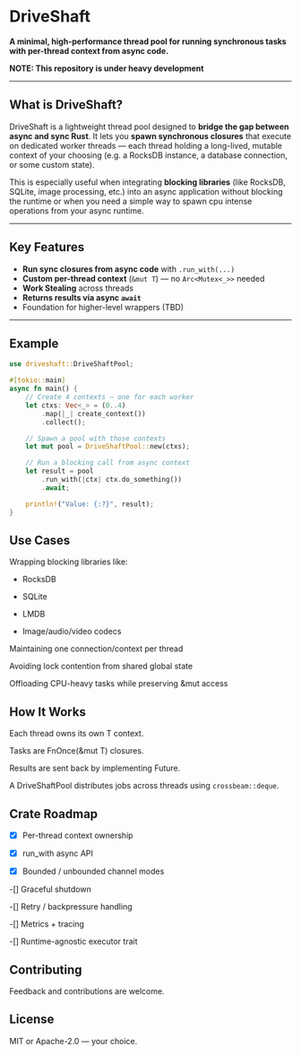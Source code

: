 # DriveShaft

**A minimal, high-performance thread pool for running synchronous tasks with per-thread context from async code.**

**NOTE: This repository is under heavy development**

---

## What is DriveShaft?

DriveShaft is a lightweight thread pool designed to **bridge the gap between async and sync Rust**. It lets you **spawn synchronous closures** that execute on dedicated worker threads — each thread holding a long-lived, mutable context of your choosing (e.g. a RocksDB instance, a database connection, or some custom state).

This is especially useful when integrating **blocking libraries** (like RocksDB, SQLite, image processing, etc.) into an async application without blocking the runtime or when you need a simple way to spawn cpu intense operations from your async runtime.

---

## Key Features

- **Run sync closures from async code** with `.run_with(...)`
- **Custom per-thread context** (`&mut T`) — no `Arc<Mutex<_>>` needed
- **Work Stealing** across threads
- **Returns results via async `await`**
- Foundation for higher-level wrappers (TBD)

---

## Example

```rust
use driveshaft::DriveShaftPool;

#[tokio::main]
async fn main() {
    // Create 4 contexts — one for each worker
    let ctxs: Vec<_> = (0..4)
        .map(|_| create_context())
        .collect();

    // Spawn a pool with those contexts
    let mut pool = DriveShaftPool::new(ctxs);

    // Run a blocking call from async context
    let result = pool
        .run_with(|ctx| ctx.do_something())
        .await;

    println!("Value: {:?}", result);
}
```

## Use Cases

Wrapping blocking libraries like:

  * RocksDB

  * SQLite

  * LMDB

  * Image/audio/video codecs

Maintaining one connection/context per thread

Avoiding lock contention from shared global state

Offloading CPU-heavy tasks while preserving &mut access

## How It Works

Each thread owns its own T context.

Tasks are FnOnce(&mut T) closures.

Results are sent back by implementing Future.

A DriveShaftPool distributes jobs across threads using `crossbeam::deque`.

## Crate Roadmap

 -[X] Per-thread context ownership

 -[X] run_with async API

 -[X] Bounded / unbounded channel modes

-[] Graceful shutdown

-[] Retry / backpressure handling

-[] Metrics + tracing

-[] Runtime-agnostic executor trait

## Contributing

Feedback and contributions are welcome.

## License

MIT or Apache-2.0 — your choice.
